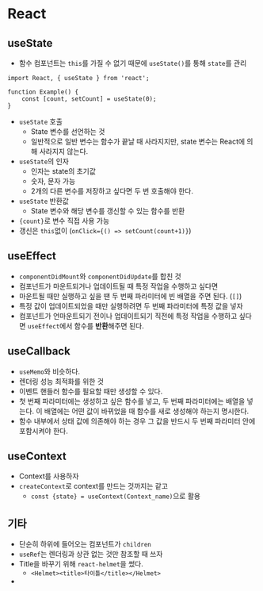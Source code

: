 # React

## useState

- 함수 컴포넌트는 `this`를 가질 수 없기 때문에 `useState()`를 통해 `state`를 관리

```react
import React, { useState } from 'react';

function Example() {
    const [count, setCount] = useState(0);
}
```

- `useState` 호출
    - State 변수를 선언하는 것
    - 일반적으로 일반 변수는 함수가 끝날 때 사라지지만, state 변수는 React에 의해 사라지지 않는다.
- `useState`의 인자
    - 인자는 state의 초기값
    - 숫자, 문자 가능
    - 2개의 다른 변수를 저장하고 싶다면 두 번 호출해야 한다.
- `useState` 반환값
    - State 변수와 해당 변수를 갱신할 수 있는 함수를 반환
- `{count}`로 변수 직접 사용 가능
- 갱신은 `this`없이 (`onClick={() => setCount(count+1)}`)

## useEffect

- `componentDidMount`와 `componentDidUpdate`를 합친 것
- 컴포넌트가 마운트되거나 업데이트될 때 특정 작업을 수행하고 싶다면
- 마운트될 때만 실행하고 싶을 땐 두 번째 파라미터에 빈 배열을 주면 된다. (`[]`)
- 특정 값이 업데이트되었을 때만 실행하려면 두 번째 파라미터에 특정 값을 넣자
- 컴포넌트가 언마운트되기 전이나 업데이트되기 직전에 특정 작업을 수행하고 싶다면 `useEffect`에서 함수를 **반환**해주면 된다.

## useCallback

- `useMemo`와 비슷하다.
- 렌더링 성능 최적화를 위한 것
- 이벤트 핸들러 함수를 필요할 때만 생성할 수 있다.
- 첫 번째 파라미터에는 생성하고 싶은 함수를 넣고, 두 번째 파라미터에는 배열을 넣는다. 이 배열에는 어떤 값이 바뀌었을 때 함수를 새로 생성해야 하는지 명시한다.
- 함수 내부에서 상태 값에 의존해야 하는 경우 그 값을 반드시 두 번째 파라미터 안에 포함시켜야 한다.

## useContext

- Context를 사용하자
- `createContext`로 context를 만드는 것까지는 같고
    - `const {state} = useContext(Context_name)`으로 활용

## 기타

- 단순히 하위에 들어오는 컴포넌트가 `children`
- `useRef`는 렌더링과 상관 없는 것만 참조할 때 쓰자
- Title을 바꾸기 위해 `react-helmet`을 썼다.
    - `<Helmet><title>타이틀</title></Helmet>`
- 